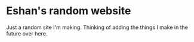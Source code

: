 # Eshan's random website
Just a random site I'm making. Thinking of adding the things I make in the future over here.